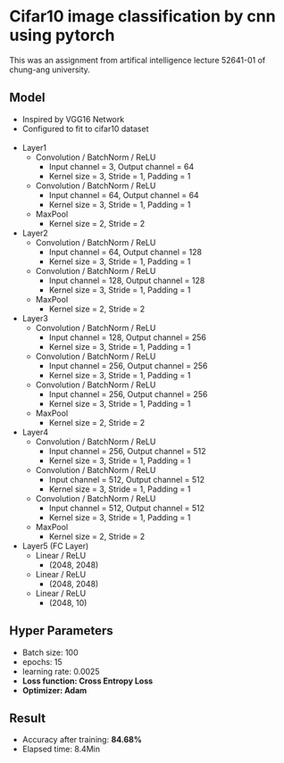 # Cifar10 image classification by cnn using pytorch

This was an assignment from artifical intelligence lecture 52641-01 of chung-ang university.

## Model
- Inspired by VGG16 Network
- Configured to fit to cifar10 dataset
<br><br>
- Layer1
  - Convolution / BatchNorm / ReLU
    - Input channel = 3, Output channel = 64
    - Kernel size = 3, Stride = 1, Padding = 1
  - Convolution / BatchNorm / ReLU
    - Input channel = 64, Output channel = 64
    - Kernel size = 3, Stride = 1, Padding = 1
  - MaxPool
    - Kernel size = 2, Stride = 2
- Layer2
  - Convolution / BatchNorm / ReLU
    - Input channel = 64, Output channel = 128
    - Kernel size = 3, Stride = 1, Padding = 1
  - Convolution / BatchNorm / ReLU
    - Input channel = 128, Output channel = 128
    - Kernel size = 3, Stride = 1, Padding = 1
  - MaxPool
    - Kernel size = 2, Stride = 2
- Layer3
  - Convolution / BatchNorm / ReLU
    - Input channel = 128, Output channel = 256
    - Kernel size = 3, Stride = 1, Padding = 1
  - Convolution / BatchNorm / ReLU
    - Input channel = 256, Output channel = 256
    - Kernel size = 3, Stride = 1, Padding = 1
  - Convolution / BatchNorm / ReLU
    - Input channel = 256, Output channel = 256
    - Kernel size = 3, Stride = 1, Padding = 1
  - MaxPool
    - Kernel size = 2, Stride = 2
- Layer4
  - Convolution / BatchNorm / ReLU
    - Input channel = 256, Output channel = 512
    - Kernel size = 3, Stride = 1, Padding = 1
  - Convolution / BatchNorm / ReLU
    - Input channel = 512, Output channel = 512
    - Kernel size = 3, Stride = 1, Padding = 1
  - Convolution / BatchNorm / ReLU
    - Input channel = 512, Output channel = 512
    - Kernel size = 3, Stride = 1, Padding = 1
  - MaxPool
    - Kernel size = 2, Stride = 2
- Layer5 (FC Layer)
  - Linear / ReLU
    - (2048, 2048)
  - Linear / ReLU
    - (2048, 2048)
  - Linear / ReLU
    - (2048, 10)

## Hyper Parameters
- Batch size: 100
- epochs: 15
- learning rate: 0.0025
- **Loss function: Cross Entropy Loss**
- **Optimizer: Adam**

## Result
- Accuracy after training: **84.68%**
- Elapsed time: 8.4Min